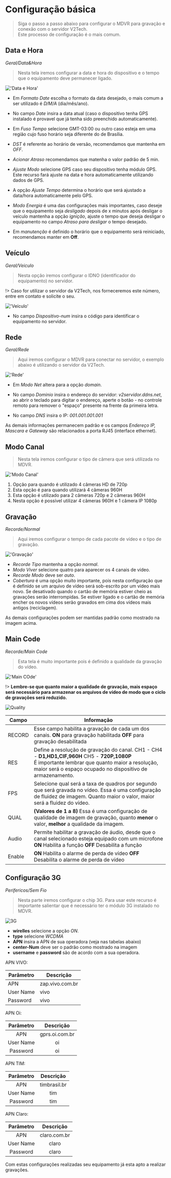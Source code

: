 # Configuração básica

> Siga o passo a passo abaixo para configurar o MDVR para gravação e conexão com o servidor V2Tech. <br> Este processo de configuração é o mais comum.

## Data e Hora

_Geral/Data&Hora_

> Nesta tela iremos configurar a data e hora do dispositivo e o tempo que o equipamento deve permanecer ligado.

!['Data e Hora'](./images/009.jpg)

- Em _Formato Date_ escolha o formato da data desejado, o mais comum a ser utilizado é _D/M/A_ (dia/mês/ano).

- No campo _Date_ insira a data atual (caso o dispositivo tenha GPS instalado é provavel que já tenha sido preenchido automaticamente).

- Em _Fuso Tempo_ selecione GMT-03:00 ou outro caso esteja em uma região cujo fuso horário seja diferente do de Brasília.

- _DST_ é referente ao horário de versão, recomendamos que mantenha em _OFF_.

- _Acionar Atraso_ recomendamos que matenha o valor padrão de 5 min.

- _Ajuste Modo_ selecione GPS caso seu dispositivo tenha módulo GPS. Este recurso fará ajuste na data e hora automaticamente utilizando dados de GPS.

- A opção _Ajuste Tempo_ determina o horário que será ajustado a data/hora automaticamente pelo GPS.

- _Modo Energia_ é uma das configurações mais importantes, caso deseje que o equipamento seja _desligado_ depois de x minutos após desligar o veículo mantenha a opção _ignição_, ajuste o tempo que deseja desligar o equipamento no campo _Atraso para desligar_ o tempo desejado.

- Em _manutenção_ é definido o horário que o equipamento será reiniciado, recomendamos manter em **Off**.

## Veículo

_Geral/Veiculo_

> Nesta opção iremos configurar o IDNO (identificador do equipamento) no servidor.

!> Caso for utilizar o servidor da V2Tech, nos forneceremos este número, entre em contato e solicite o seu.

!['Veículo'](./images/008.jpg)

- No campo _Dispositivo-num_ insira o código para identificar o equipamento no servidor.

## Rede

_Geral/Rede_

> Aqui iremos configurar o MDVR para conectar no servidor, o exemplo abaixo é utilizando o servidor da V2Tech.

!['Rede'](./images/007.jpg)

- Em _Modo Net_ altera para a opção _domain_.

- No campo _Dominio_ insira o endereço do servidor: _v2servidor.ddns.net_, ao abrir o teclado para digitar o endereço, aperte o botão - no controle remoto para remover o "espaço" presente na frente da primeira letra.

- No campo _DNS_ insira o IP: _001.001.001.001_

As demais informações permanecem padrão e os campos _Endereço IP, Mascara e Gateway_ são relacionados a porta RJ45 (interface ethernet).

## Modo Canal

> Nesta tela iremos configurar o tipo de câmera que será utilizada no MDVR.

!['Modo Canal'](./images/006.jpg)

1. Opção para quando é utilizado 4 câmeras HD de 720p
2. Esta opção é para quando utilizará 4 câmeras 960H
3. Esta opção é utilizado para 2 câmeras 720p e 2 câmeras 960H
4. Nesta opção é possível utilizar 4 câmeras 960H e 1 câmera IP 1080p

## Gravação

_Recorde/Normal_

> Aqui iremos configurar o tempo de cada pacote de vídeo e o tipo de gravação.

!['Gravação'](./images/005.jpg)

- _Recorde Tipo_ mantenha a opção _normal_.
- _Modo Viver_ selecione quatro para aparecer os 4 canais de vídeo.
- _Recorde Modo_ deve ser _auto_.
- _Cobertura_ é uma opção muito importante, pois nesta configuração que é definido se um arquivo de vídeo será sob-escrito por um vídeo mais novo. Se desativado quando o cartão de memória estiver cheio as gravações serão interrompidas. Se estiver ligado e o cartão de memória encher os novos vídeos serão gravados em cima dos vídeos mais antigos (reciclagem).

As demais configurações podem ser mantidas padrão como mostrado na imagem acima.

## Main Code

_Recorde/Main Code_

> Esta tela é muito importante pois é definido a qualidade da gravação do vídeo.

!['Main COde'](./images/004.jpg)

!> **Lembre-se que quanto maior a qualidade de gravação, mais espaço será necessário para armazenar os arquivos de vídeo de modo que o ciclo de gravações será reduzido.**

![Quality](./images/quality-record.png)

| Campo  | Informação                                                                                                                                                                                                         |
| ------ | ------------------------------------------------------------------------------------------------------------------------------------------------------------------------------------------------------------------ |
| RECORD | Esse campo habilita a gravação de cada um dos canais. **ON** para gravação habilitada **OFF** para gravação desabilitada                                                                                           |
| RES    | Define a resolução de gravação do canal. CH1 - CH4 - **D1,HD1,CIF,960H** CH5 - **720P,1080P** <br> É importante lembrar que quanto maior a resolução, maior será o espaço ocupado no dispositivo de armazenamento. |
| FPS    | Selecione qual será a taxa de quadros por segundo que será gravada no vídeo. Essa é uma configuração de fluidez de imagem. Quanto maior o valor, maior será a fluidez do vídeo.                                    |
| QUAL   | **(Valores de 1 a 8)** Essa é uma configuração de qualidade de imagem de gravação, quanto **menor** o valor, **melhor** a qualidade da imagem.                                                                     |
| Audio  | Permite habilitar a gravação de áudio, desde que o canal selecionado esteja equipado com um microfone **ON** Habilita a função **OFF** Desabilita a função                                                         |
| Enable | **ON** Habilita o alarme de perda de vídeo **OFF** Desabilita o alarme de perda de vídeo                                                                                                                           |

## Configuração 3G

_Perifericos/Sem Fio_

> Nesta parte iremos configurar o chip 3G. Para usar este recurso é importante salientar que é necessário ter o módulo 3G instalado no MDVR.

![3G](./images/3g.png)

- **wirelles** selecione a opção _ON_.
- **type** selecione _WCDMA_
- **APN** insira a APN de sua operadora (veja nas tabelas abaixo)
- **center-Num** deve ser o padrão como mostrado na imagem
- **username** e **password** são de acordo com a sua operadora.

APN VIVO:

| Parâmetro | Descrição       |
| --------- | --------------- |
| APN       | zap.vivo.com.br |
| User Name | vivo            |
| Password  | vivo            |

APN Oi:

| Parâmetro |   Descrição    |
| :-------: | :------------: |
|    APN    | gprs.oi.com.br |
| User Name |       oi       |
| Password  |       oi       |

APN TIM:

| Parâmetro |  Descrição   |
| :-------: | :----------: |
|    APN    | timbrasil.br |
| User Name |     tim      |
| Password  |     tim      |

APN Claro:

| Parâmetro |  Descrição   |
| :-------: | :----------: |
|    APN    | claro.com.br |
| User Name |    claro     |
| Password  |    claro     |

Com estas configurações realizadas seu equipamento já esta apto a realizar gravações.
